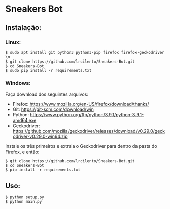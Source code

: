 # Sneakers Bot

## Instalação:

### Linux:
```
$ sudo apt install git python3 python3-pip firefox firefox-geckodriver \n
$ git clone https://github.com/lrcilento/Sneakers-Bot.git
$ cd Sneakers-Bot
$ sudo pip install -r requirements.txt
```
      
### Windows:

Faça download dos seguintes arquivos:
- Firefox: https://www.mozilla.org/en-US/firefox/download/thanks/
- Git: https://git-scm.com/download/win
- Python: https://www.python.org/ftp/python/3.9.1/python-3.9.1-amd64.exe
- Geckodriver: https://github.com/mozilla/geckodriver/releases/download/v0.29.0/geckodriver-v0.29.0-win64.zip

Instale os três primeiros e extraia o Geckodriver para dentro da pasta do Firefox, e então:
```
$ git clone https://github.com/lrcilento/Sneakers-Bot.git
$ cd Sneakers-Bot
$ pip install -r requirements.txt
```
      
## Uso:
```
$ python setup.py
$ python main.py
```
